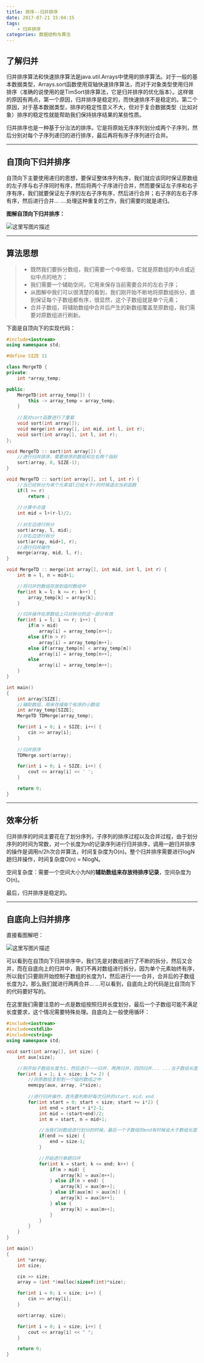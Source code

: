 ```yaml
---
title: 排序--归并排序
date: 2017-07-21 15:04:15
tags:
    - 归并排序
categories: 数据结构与算法
---
```


## **了解归并**

归并排序算法和快速排序算法是java.util.Arrays中使用的排序算法。对于一般的基本数据类型，Arrays.sort函数使用双轴快速排序算法，而对于对象类型使用归并排序（准确的说使用的是TimSort排序算法，它是归并排序的优化版本）。这样做的原因有两点，第一个原因，归并排序是稳定的，而快速排序不是稳定的。第二个原因，对于基本数据类型，排序的稳定性意义不大，但对于复合数据类型（比如对象）排序的稳定性就能帮助我们保持排序结果的某些性质。

归并排序也是一种基于分治法的排序。它是将原始无序序列划分成两个子序列，然后分别对每个子序列递归的进行排序，最后再将有序子序列进行合并。


----------
## **自顶向下归并排序**

自顶向下主要使用递归的思想，要保证整体序列有序，我们就应该同时保证原数组的左子序与右子序同时有序，然后将两个子序进行合并，然而要保证左子序和右子序有序，我们就要保证左子序的左右子序有序，然后进行合并；右子序的左右子序有序，然后进行合并... ....处理这种重复的工作，我们需要的就是递归。

**图解自顶向下归并排序：**

![这里写图片描述](自顶向下归并排序.jpg)


----------
## **算法思想**

> - 既然我们要拆分数组，我们需要一个中枢值，它就是原数组的中点或近似中点的地方；
> - 我们需要一个辅助空间，它用来保存当前需要合并的左右子序；
> - 从图解中我们可以很清楚的看到，我们刚开始不断地将原数组拆分，直到保证每个子数组都有序，很显然，这个子数组就是单个元素；
> - 合并子数组，将辅助数组中合并后产生的新数组覆盖至原数组，我们需要对原数组进行刷新。

下面是自顶向下的实现代码：

```c++
#include<iostream>
using namespace std;

#define SIZE 11

class MergeTD {
private:
    int *array_temp;

public:
    MergeTD(int array_temp[]) {
        this -> array_temp = array_temp;
    }
	
	//我对sort函数进行了重载
    void sort(int array[]);
    void merge(int array[], int mid, int l, int r);
    void sort(int array[], int l, int r);
};

void MergeTD :: sort(int array[]) {
	//进行归并排序，需要排序的数组和左右两个指标
    sort(array, 0, SIZE-1);
}

void MergeTD :: sort(int array[], int l, int r) {
	//当已经拆分为单个元素或l已经大于r的时候退出当前函数
    if(l >= r)
        return ;
        
	//计算中点值
    int mid = l+(r-l)/2;
    
    //对左边进行拆分
    sort(array, l, mid);
    //对右边进行拆分
    sort(array, mid+1, r);
    //进行归并操作
    merge(array, mid, l, r);
}

void MergeTD :: merge(int array[], int mid, int l, int r) {
    int m = l, n = mid+1;

	//将归并的数组存放到临时数组中
    for(int k = l; k <= r; k++) {
        array_temp[k] = array[k];
    }

	//归并操作在原数组上只对拆分的这一部分有效
    for(int i = l; i <= r; i++) {
        if(m > mid)
            array[i] = array_temp[n++];
        else if(n > r)
            array[i] = array_temp[m++];
        else if(array_temp[n] < array_temp[m])
            array[i] = array_temp[n++];
        else
            array[i] = array_temp[m++];
    }
}

int main()
{
    int array[SIZE];
    //辅助数组，用来存储每个有序的小数组
    int array_temp[SIZE];
    MergeTD TDMerge(array_temp);

    for(int i = 0; i < SIZE; i++) {
        cin >> array[i];
    }
	
	//归并排序
    TDMerge.sort(array);

    for(int i = 0; i < SIZE; i++) {
        cout << array[i] << ' ';
    }

    return 0;
}
```


----------
## **效率分析**

归并排序的时间主要花在了划分序列，子序列的排序过程以及合并过程，由于划分序列的时间为常数，对一个长度为n的记录序列进行归并排序，调用一趟归并排序的操作是调用n/2h次合并算法，时间复杂度为O(n)。整个归并排序需要进行logN趟归并操作，时间复杂度O(n) = NlogN。

空间复杂度：需要一个空间大小为N的**辅助数组来存放待排序记录**，空间杂度为O(n)。

最后，归并排序是稳定的。


----------
## **自底向上归并排序**

直接看图解吧：

![这里写图片描述](自底向上归并排序.png)

可以看到在自顶向下归并排序中，我们先是对数组进行了不断的拆分，然后又合并，而在自底向上的归并中，我们不再对数组进行拆分，因为单个元素始终有序，所以我们只要刚开始控制子数组的长度为1，然后进行一一合并，合并后的子数组长度为2，那么我们就进行两两合并... ...可以看到，自底向上的代码是比自顶向下的代码要好写的。

在这里我们需要注意的一点是数组按照归并长度划分，最后一个子数组可能不满足长度要求，这个情况需要特殊处理。自底向上一般使用循环：

```c++
#include<iostream>
#include<cstdlib>
#include<cstring>
using namespace std;

void sort(int array[], int size) {
    int aux[size];

    //刚开始子数组长度为1，然后进行一一归并，两两归并，四四归并... ...当子数组长度大于等于原数组长度时，整个数组有序
    for(int i = 1; i < size; i *= 2) {
        //将原数组复制到一个临时数组之中
        memcpy(aux, array, 4*size);
      
        //进行归并操作，首先要判断好每次归并的start，mid，end
        for(int start = 0; start < size; start += i*2) {
            int end = start + i*2-1;
            int mid = (start+end)/2;
            int m = start, n = mid+1;

            //当我们对数组进行划分的时候，最后一个子数组的end有时候会大于数组长度，此时我们应该选取整体数组的长度
            if(end >= size) {
                end = size-1;
            }

            //开始进行单趟归并
            for(int k = start; k <= end; k++) {
                if(m > mid) {
                    array[k] = aux[n++];
                } else if(n > end) {
                    array[k] = aux[m++];
                } else if(aux[m] > aux[n]) {
                    array[k] = aux[n++];
                } else {
                    array[k] = aux[m++];
                }
            }
        }
    }
}

int main()
{
    int *array;
    int size;

    cin >> size;
    array = (int *)malloc(sizeof(int)*size);

    for(int i = 0; i < size; i++) {
        cin >> array[i];
    }

    sort(array, size);

    for(int i = 0; i < size; i++) {
        cout << array[i] << " ";
    }

    return 0;
}
```